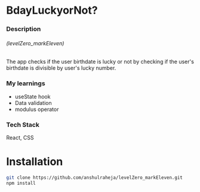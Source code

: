 # BdayLuckyorNot?

### Description

###### (levelZero_markEleven)

The app checks if the user birthdate is lucky or not by checking if the user's birthdate is divisible by user's lucky number.

### My learnings

- useState hook
- Data validation
- modulus operator

### Tech Stack

React, CSS

# Installation

```bash
git clone https://github.com/anshulraheja/levelZero_markEleven.git
npm install
```
